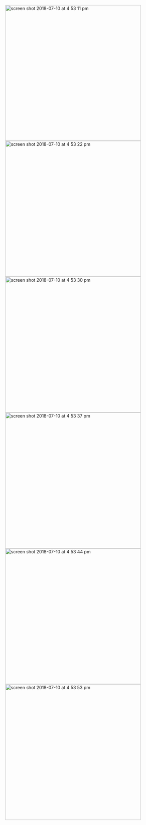 <p float="left">
<img width="432" height=”600” alt="screen shot 2018-07-10 at 4 53 11 pm" src="https://user-images.githubusercontent.com/41017424/42539844-eb93bb7c-8461-11e8-8122-e6a85681cd9b.png">
<img width="432" height=”600” alt="screen shot 2018-07-10 at 4 53 22 pm" src="https://user-images.githubusercontent.com/41017424/42539847-ec36ddca-8461-11e8-8b65-78460384e3d9.png">
<img width="432" height=”600” alt="screen shot 2018-07-10 at 4 53 30 pm" src="https://user-images.githubusercontent.com/41017424/42539848-ece8a848-8461-11e8-8617-49922965f736.png">
<img width="432" height=”600” alt="screen shot 2018-07-10 at 4 53 37 pm" src="https://user-images.githubusercontent.com/41017424/42539849-edbfe1aa-8461-11e8-9bea-879ce57e0fd5.png">
<img width="432" height=”600” alt="screen shot 2018-07-10 at 4 53 44 pm" src="https://user-images.githubusercontent.com/41017424/42539851-ee8a2b18-8461-11e8-8c93-d98a809d571c.png">
<img width="432" height=”600” alt="screen shot 2018-07-10 at 4 53 53 pm" src="https://user-images.githubusercontent.com/41017424/42539853-ef3cda88-8461-11e8-8b1e-468135e05758.png">

</p>
